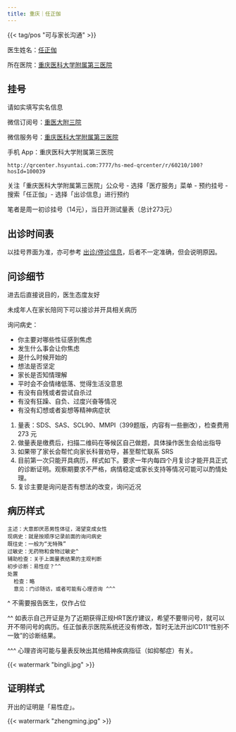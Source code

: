```yaml
---
title: 重庆｜任正伽
---
```


{{< tag/pos "可与家长沟通" >}}

医生姓名：[任正伽](https://www.haodf.com/doctor/5630749638.html)

所在医院：[重庆医科大学附属第三医院](https://amap.com/place/B0FFGPSPQC)

## 挂号

请如实填写实名信息

微信订阅号：[重医大附三院](weixin://cydfsy)

微信服务号：[重庆医科大学附属第三医院](weixin://gh_c2b8c274a91f)

手机 App：重庆医科大学附属第三医院

```qrcode
http://qrcenter.hsyuntai.com:7777/hs-med-qrcenter/r/60210/100?hosId=100039
```

关注「重庆医科大学附属第三医院」公众号 - 选择「医疗服务」菜单 - 预约挂号 - 搜索「任正伽」- 选择「出诊信息」进行预约

笔者是周一初诊挂号（14元），当日开测试量表（总计273元）

## 出诊时间表

以挂号界面为准，亦可参考 [出诊/停诊信息](http://www.3-hospital-cqmu.com/server/chuzhen/)，后者不一定准确，但会说明原因。

## 问诊细节

进去后直接说目的，医生态度友好

未成年人在家长陪同下可以接诊并开具相关病历

询问病史：

- 你主要对哪些性征感到焦虑
- 发生什么事会让你焦虑
- 是什么时候开始的
- 想法是否坚定
- 家长是否知情理解
- 平时会不会情绪低落、觉得生活没意思
- 有没有自残或者尝试自杀过
- 有没有狂躁、自负、过度兴奋等情况
- 有没有幻想或者妄想等精神病症状

1. 量表：SDS、SAS、SCL90、MMPI（399题版，内容有一些删改），检查费用 273 元
1. 做量表是缴费后，扫描二维码在等候区自己做题，具体操作医生会给出指导
1. 如果带了家长会帮忙向家长科普劝导，甚至帮忙联系 SRS
1. 目前第一次只能开具病历，样式如下。要求一年内每四个月复诊才能开具正式的诊断证明。观察期要求不严格，病情稳定或家长支持等情况可能可以酌情处理。
1. 复诊主要是询问是否有想法的改变，询问近况

## 病历样式

```plain
主述：大意即厌恶男性体征，渴望变成女性
现病史：就是按顺序记录前面的询问病史
既往史：一般为“无特殊”
过敏史：无药物和食物过敏史^
辅助检查：关于上面量表结果的主观判断
初步诊断：易性症？^^
处置
  检查：略
  意见：门诊随访，或者可能有心理咨询 ^^^
```

^ 不需要报告医生，仅作占位

^^ 如表示自己开证是为了近期获得正规HRT医疗建议，希望不要带问号，就可以开不带问号的病历。任正伽表示医院系统还没有修改，暂时无法开出ICD11“性别不一致”的诊断结果。

^^^ 心理咨询可能与量表反映出其他精神疾病指征（如抑郁症）有关。

{{< watermark "bingli.jpg" >}}

## 证明样式

开出的证明是「易性症」。

{{< watermark "zhengming.jpg" >}}



